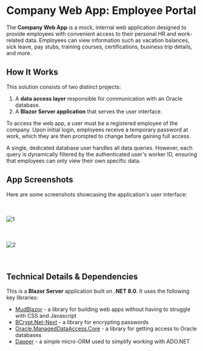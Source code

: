 # Company Web App: Employee Portal

The **Company Web App** is a mock, internal web application designed to provide employees with convenient access to their personal HR and work-related data.
Employees can view information such as vacation balances, sick leave, pay stubs, training courses, certifications, business trip details, and more.


## How It Works

This solution consists of two distinct projects:
1.  A **data access layer** responsible for communication with an Oracle database.
2.  A **Blazor Server application** that serves the user interface.

To access the web app, a user must be a registered employee of the company. Upon initial login, employees receive a temporary password at work, which they are then prompted to change before gaining full access.

A single, dedicated database user handles all data queries. However, each query is dynamically filtered by the authenticated user's worker ID, ensuring that employees can only view their own specific data.

## App Screenshots

Here are some screenshots showcasing the application's user interface:
 <br>
 <br>
 <br>

![1](https://github.com/user-attachments/assets/516f3489-713d-44f8-9aa9-459211b99d17)
 <br>
 <br>
 <br>
 <br>
![2](https://github.com/user-attachments/assets/dbbd258f-de71-427a-99d1-209ef32e8c45)
 <br>
 <br>
 <br>

## Technical Details & Dependencies

This is a **Blazor Server** application built on **.NET 8.0**. It uses the following key libraries:

* [MudBlazor](https://www.nuget.org/packages/MudBlazor) - a library for building web apps without having to struggle with CSS and Javascript
* [BCrypt.Net-Next](https://www.nuget.org/packages/BCrypt.Net-Next) - a library for encrypting passwords
* [Oracle.ManagedDataAccess.Core](https://www.nuget.org/packages/oracle.manageddataaccess.core) - a library for getting access to Oracle databases
* [Dapper](https://www.nuget.org/packages/dapper/) - a simple micro-ORM used to simplify working with ADO.NET
